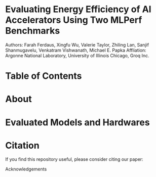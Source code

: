 # Evaluating Energy Efficiency of AI Accelerators Using Two MLPerf Benchmarks
Authors: Farah Ferdaus, Xingfu Wu, Valerie Taylor, Zhiling Lan, Sanjif Shanmugavelu, Venkatram Vishwanath, Michael E. Papka
Affliation: Argonne National Laboratory, University of Illinois Chicago, Groq Inc.  

# Table of Contents

# About

# Evaluated Models and Hardwares

# Citation
If you find this repository useful, please consider citing our paper:


Acknowledgements
